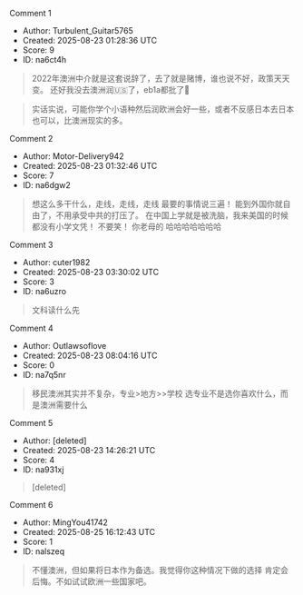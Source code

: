 Comment 1

- Author: Turbulent_Guitar5765
- Created: 2025-08-23 01:28:36 UTC
- Score: 9
- ID: na6ct4h

> 2022年澳洲中介就是这套说辞了，去了就是赌博，谁也说不好，政策天天变。 还好我没去澳洲润🇺🇸了，eb1a都批了🤣

> 实话实说，可能你学个小语种然后润欧洲会好一些，或者不反感日本去日本也可以，比澳洲现实的多。

Comment 2

- Author: Motor-Delivery942
- Created: 2025-08-23 01:32:46 UTC
- Score: 7
- ID: na6dgw2

> 想这么多干什么，走线，走线，走线 最要的事情说三遍！ 能到外国你就自由了，不用承受中共的打压了。 在中国上学就是被洗脑，我来美国的时候都没有小学文凭！ 不要笑！ 你老母的 哈哈哈哈哈哈哈

Comment 3

- Author: cuter1982
- Created: 2025-08-23 03:30:02 UTC
- Score: 3
- ID: na6uzro

> 文科读什么先

Comment 4

- Author: Outlawsoflove
- Created: 2025-08-23 08:04:16 UTC
- Score: 0
- ID: na7q5nr

> 移民澳洲其实并不复杂，专业>地方>>学校
> 选专业不是选你喜欢什么，而是澳洲需要什么

Comment 5

- Author: [deleted]
- Created: 2025-08-23 14:26:21 UTC
- Score: 4
- ID: na931xj

> [deleted]

Comment 6

- Author: MingYou41742
- Created: 2025-08-25 16:12:43 UTC
- Score: 1
- ID: nalszeq

> 不懂澳洲，但如果将日本作为备选。我觉得你这种情况下做的选择 肯定会后悔。不如试试欧洲一些国家吧。
